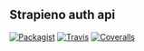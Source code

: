 Strapieno auth api
-------------------

[![Packagist](https://img.shields.io/packagist/dt/strapieno/str-auth-api.svg?maxAge=2592000)](https://packagist.org/packages/strapieno/str-auth-api) [![Travis](https://img.shields.io/travis/strapieno/str-auth-api/develop.svg?maxAge=2592000)](https://travis-ci.org/strapieno/str-auth-api) [![Coveralls](https://img.shields.io/coveralls/strapieno/str-auth-api/develop.svg?style=flat-square)](https://coveralls.io/github/strapieno/str-auth-api) 

>